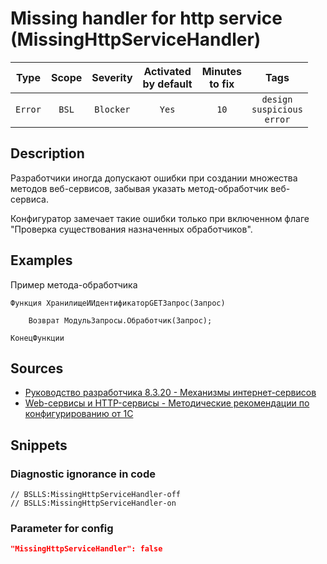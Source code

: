 # Missing handler for http service (MissingHttpServiceHandler)

|  Type   | Scope | Severity  |    Activated<br>by default    |    Minutes<br>to fix    |                      Tags                       |
|:-------:|:-----:|:---------:|:-----------------------------:|:-----------------------:|:-----------------------------------------------:|
| `Error` | `BSL` | `Blocker` |             `Yes`             |          `10`           |       `design`<br>`suspicious`<br>`error`       |

<!-- Блоки выше заполняются автоматически, не трогать -->
## Description
<!-- Описание диагностики заполняется вручную. Необходимо понятным языком описать смысл и схему работу -->
Разработчики иногда допускают ошибки при создании множества методов веб-сервисов, забывая указать метод-обработчик веб-сервиса.

Конфигуратор замечает такие ошибки только при включенном флаге "Проверка существования назначенных обработчиков".

## Examples
<!-- В данном разделе приводятся примеры, на которые диагностика срабатывает, а также можно привести пример, как можно исправить ситуацию -->
Пример метода-обработчика
```bsl
Функция ХранилищеИИдентификаторGETЗапрос(Запрос)
	
	Возврат МодульЗапросы.Обработчик(Запрос);
	
КонецФункции
```

## Sources
<!-- Необходимо указывать ссылки на все источники, из которых почерпнута информация для создания диагностики -->
<!-- Примеры источников

* Источник: [Стандарт: Тексты модулей](https://its.1c.ru/db/v8std#content:456:hdoc)
* Полезная информация: [Отказ от использования модальных окон](https://its.1c.ru/db/metod8dev#content:5272:hdoc)
* Источник: [Cognitive complexity, ver. 1.4](https://www.sonarsource.com/docs/CognitiveComplexity.pdf) -->
* [Руководство разработчика 8.3.20 - Механизмы интернет-сервисов](https://its.1c.ru/db/v8320doc#bookmark:dev:TI000000783)
* [Web-сервисы и HTTP-сервисы - Методические рекомендации по конфигурированию от 1С](https://its.1c.ru/db/metod8dev/browse/13/-1/1989/2565/2567/2590)

## Snippets

<!-- Блоки ниже заполняются автоматически, не трогать -->
### Diagnostic ignorance in code

```bsl
// BSLLS:MissingHttpServiceHandler-off
// BSLLS:MissingHttpServiceHandler-on
```

### Parameter for config

```json
"MissingHttpServiceHandler": false
```
